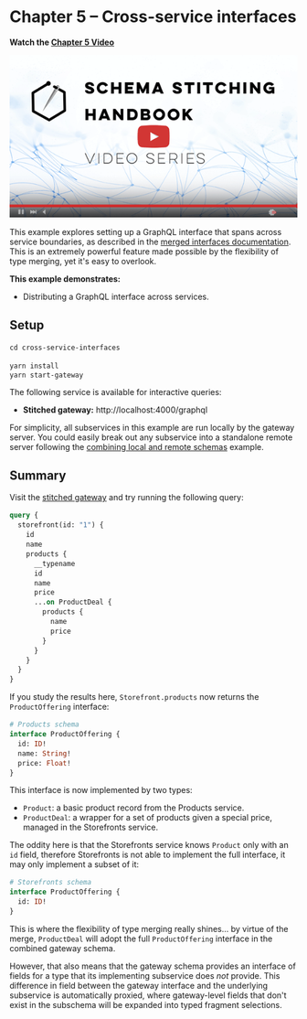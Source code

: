 # Chapter 5 – Cross-service interfaces

**Watch the [Chapter 5 Video](https://www.youtube.com/watch?v=wPB5oI_Tjik)**

[![Cross-service interfaces](../images/video-player.png)](https://www.youtube.com/watch?v=wPB5oI_Tjik)

This example explores setting up a GraphQL interface that spans across service boundaries, as described in the [merged interfaces documentation](https://www.graphql-tools.com/docs/stitch-type-merging#merged-interfaces). This is an extremely powerful feature made possible by the flexibility of type merging, yet it's easy to overlook.

**This example demonstrates:**

- Distributing a GraphQL interface across services.

## Setup

```shell
cd cross-service-interfaces

yarn install
yarn start-gateway
```

The following service is available for interactive queries:

- **Stitched gateway:** http://localhost:4000/graphql

For simplicity, all subservices in this example are run locally by the gateway server. You could easily break out any subservice into a standalone remote server following the [combining local and remote schemas](../01-combining-local-and-remote-schemas) example.

## Summary

Visit the [stitched gateway](http://localhost:4000/graphql) and try running the following query:

```graphql
query {
  storefront(id: "1") {
    id
    name
    products {
      __typename
      id
      name
      price
      ...on ProductDeal {
        products {
          name
          price
        }
      }
    }
  }
}
```

If you study the results here, `Storefront.products` now returns the `ProductOffering` interface:

```graphql
# Products schema
interface ProductOffering {
  id: ID!
  name: String!
  price: Float!
}
```

This interface is now implemented by two types:

- `Product`: a basic product record from the Products service.
- `ProductDeal`: a wrapper for a set of products given a special price, managed in the Storefronts service.

The oddity here is that the Storefronts service knows `Product` only with an `id` field, therefore Storefronts is not able to implement the full interface, it may only implement a subset of it:

```graphql
# Storefronts schema
interface ProductOffering {
  id: ID!
}
```

This is where the flexibility of type merging really shines... by virtue of the merge, `ProductDeal` will adopt the full `ProductOffering` interface in the combined gateway schema.

However, that also means that the gateway schema provides an interface of fields for a type that its implementing subservice does _not_ provide. This difference in field between the gateway interface and the underlying subservice is automatically proxied, where gateway-level fields that don't exist in the subschema will be expanded into typed fragment selections.

